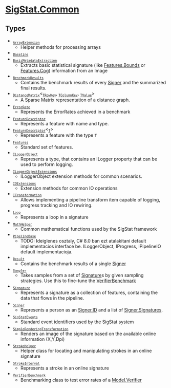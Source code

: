 # [SigStat.Common](./README.md)

## Types

- <sub>[`ArrayExtension`](./ArrayExtension.md)</sub>
	- Helper methods for processing arrays
- <sub>[`Baseline`](./Baseline.md)</sub>
- <sub>[`BasicMetadataExtraction`](./BasicMetadataExtraction.md)</sub>
	- Extracts basic statistical signature (like [Features.Bounds](https://github.com/hargitomi97/sigstat/blob/master/docs/md/SigStat/Common/Features.md) or [Features.Cog](https://github.com/hargitomi97/sigstat/blob/master/docs/md/SigStat/Common/Features.md)) information from an Image
- <sub>[`BenchmarkResults`](./BenchmarkResults.md)</sub>
	- Contains the benchmark results of every [Signer](https://github.com/hargitomi97/sigstat/blob/master/docs/md/SigStat/Common/Signer.md) and the summarized final results.
- <sub>[`DistanceMatrix`](./DistanceMatrix-3.md)</sub>\<<sub>[`TRowKey`](./README.md)</sub>, <sub>[`TColumnKey`](./README.md)</sub>, <sub>[`TValue`](./README.md)</sub>>
	- A Sparse Matrix representation of a distance graph.
- <sub>[`ErrorRate`](./ErrorRate.md)</sub>
	- Represents the ErrorRates achieved in a benchmark
- <sub>[`FeatureDescriptor`](./FeatureDescriptor.md)</sub>
	- Represents a feature with name and type.
- <sub>[`FeatureDescriptor`](./FeatureDescriptor-1.md)</sub>\<<sub>[`T`](./README.md)</sub>>
	- Represents a feature with the type `T`
- <sub>[`Features`](./Features.md)</sub>
	- Standard set of features.
- <sub>[`ILoggerObject`](./ILoggerObject.md)</sub>
	- Represents a type, that contains an ILogger property that can be used to perform logging.
- <sub>[`ILoggerObjectExtensions`](./ILoggerObjectExtensions.md)</sub>
	- ILoggerObject extension methods for common scenarios.
- <sub>[`IOExtensions`](./IOExtensions.md)</sub>
	- Extension methods for common IO operations
- <sub>[`ITransformation`](./ITransformation.md)</sub>
	- Allows implementing a pipeline transform item capable of logging, progress tracking and IO rewiring.
- <sub>[`Loop`](./Loop.md)</sub>
	- Represents a loop in a signature
- <sub>[`MathHelper`](./MathHelper.md)</sub>
	- Common mathematical functions used by the SigStat framework
- <sub>[`PipelineBase`](./PipelineBase.md)</sub>
	- TODO: Ideiglenes osztaly, C# 8.0 ban ezt atalakitani default implementacios interface be.  ILoggerObject, IProgress, IPipelineIO default implementacioja.
- <sub>[`Result`](./Result.md)</sub>
	- Contains the benchmark results of a single [Signer](https://github.com/hargitomi97/sigstat/blob/master/docs/md/SigStat/Common/Signer.md)
- <sub>[`Sampler`](./Sampler.md)</sub>
	- Takes samples from a set of [Signature](https://github.com/hargitomi97/sigstat/blob/master/docs/md/SigStat/Common/Signature.md)s by given sampling strategies.  Use this to fine-tune the [VerifierBenchmark](https://github.com/hargitomi97/sigstat/blob/master/docs/md/SigStat/Common/VerifierBenchmark.md)
- <sub>[`Signature`](./Signature.md)</sub>
	- Represents a signature as a collection of features, containing the data that flows in the pipeline.
- <sub>[`Signer`](./Signer.md)</sub>
	- Represents a person as an [Signer.ID](https://github.com/hargitomi97/sigstat/blob/master/docs/md/SigStat/Common/Signer.md) and a list of [Signer.Signatures](https://github.com/hargitomi97/sigstat/blob/master/docs/md/SigStat/Common/Signer.md).
- <sub>[`SigStatEvents`](./SigStatEvents.md)</sub>
	- Standard event identifiers used by the SigStat system
- <sub>[`SimpleRenderingTransformation`](./SimpleRenderingTransformation.md)</sub>
	- Renders an image of the signature based on the available online information (X,Y,Dpi)
- <sub>[`StrokeHelper`](./StrokeHelper.md)</sub>
	- Helper class for locating and manipulating strokes in an online signature
- <sub>[`StrokeInterval`](./StrokeInterval.md)</sub>
	- Represents a stroke in an online signature
- <sub>[`VerifierBenchmark`](./VerifierBenchmark.md)</sub>
	- Benchmarking class to test error rates of a [Model.Verifier](https://github.com/hargitomi97/sigstat/blob/master/docs/md/SigStat/Common/Model/Verifier.md)

